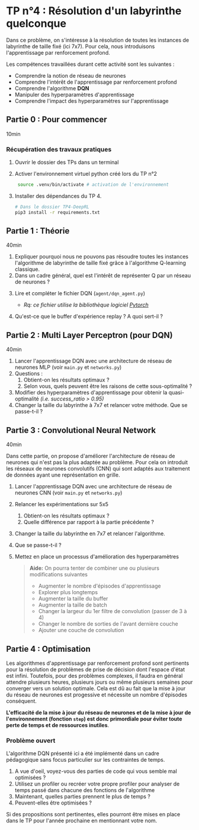 # TP n°4 : Résolution d'un labyrinthe quelconque

Dans ce problème, on s'intéresse à la résolution de toutes les instances de labyrinthe de taille fixé (ici 7x7).
Pour cela, nous introduisons l'apprentissage par renforcement profond.

Les compétences travaillées durant cette activité sont les suivantes :

- Comprendre la notion de réseau de neurones
- Comprendre l'intérêt de l'apprentissage par renforcement profond
- Comprendre l'algorithme **DQN**
- Manipuler des hyperparamètres d'apprentissage
- Comprendre l'impact des hyperparamètres sur l'apprentissage

## Partie 0 : Pour commencer

10min

### Récupération des travaux pratiques

1. Ouvrir le dossier des TPs dans un terminal

2. Activer l'environnement virtuel python créé lors du TP n°2

   ```bash
    source .venv/bin/activate # activation de l'environnement
   ```

3. Installer des dépendances du TP 4.
   ```bash
   # Dans le dossier TP4-DeepRL
   pip3 install -r requirements.txt
   ```

## Partie 1 : Théorie

40min

1. Expliquer pourquoi nous ne pouvons pas résoudre toutes les instances l'algorithme de labyrinthe de taille fixé grâce à l'algorithme Q-learning classique.
2. Dans un cadre général, quel est l'intérêt de représenter Q par un réseau de neurones ?
<!-- - nombre d'états trop grands (potentiellement infini)
   - nécessitée de généraliser à des instances inconnues -->
3. Lire et compléter le fichier DQN (`agent/dqn_agent.py`)

   - _Rq: ce fichier utilise la bibliothèque logiciel [Pytorch](https://pytorch.org)_

4. Qu'est-ce que le buffer d'expérience replay ? A quoi sert-il ?

## Partie 2 : Multi Layer Perceptron (pour DQN)

40min

1. Lancer l'apprentissage DQN avec une architecture de réseau de neurones MLP (voir `main.py` et `networks.py`)
2. Questions :
   1. Obtient-on les résultats optimaux ?
   2. Selon vous, quels peuvent être les raisons de cette sous-optimalité ?
3. Modifier des hyperparamètres d'apprentissage pour obtenir la quasi-optimalité _(i.e. success_ratio > 0.95)_
4. Changer la taille du labyrinthe à 7x7 et relancer votre méthode. Que se passe-t-il ?

## Partie 3 : Convolutional Neural Network

40min

Dans cette partie, on propose d'améliorer l'architecture de réseau de neurones qui n'est pas la plus adaptée au problème.
Pour cela on introduit les réseaux de neurones convolutifs (CNN) qui sont adaptés aux traitement de données ayant une représentation en grille.

1. Lancer l'apprentissage DQN avec une architecture de réseau de neurones CNN (voir `main.py` et `networks.py`)
2. Relancer les expérimentations sur 5x5
   1. Obtient-on les résultats optimaux ?
   2. Quelle différence par rapport à la partie précédente ?
3. Changer la taille du labyrinthe en 7x7 et relancer l'algorithme.
4. Que se passe-t-il ?
5. Mettez en place un processus d'amélioration des hyperparamètres

   > **Aide:** On pourra tenter de combiner une ou plusieurs modifications suivantes
   >
   > - Augmenter le nombre d'épisodes d'apprentissage
   > - Explorer plus longtemps
   > - Augmenter la taille du buffer
   > - Augmenter la taille de batch
   > - Changer la largeur du 1er filtre de convolution (passer de 3 à 4)
   > - Changer le nombre de sorties de l'avant dernière couche
   > - Ajouter une couche de convolution

## Partie 4 : Optimisation

Les algorithmes d'apprentissage par renforcement profond sont pertinents pour la résolution de problèmes de prise de décision dont l'espace d'état est infini. Toutefois, pour des problèmes complexes, il faudra en général attendre plusieurs heures, plusieurs jours ou même plusieurs semaines pour converger vers un solution optimale. Cela est dû au fait que la mise à jour du réseau de neurones est progessive et nécessite un nombre d'épisodes conséquent.

**L'efficacité de la mise à jour du réseau de neurones et de la mise à jour de l'environnement (fonction `step`) est donc primordiale pour éviter toute perte de temps et de ressources inutiles**.

### Problème ouvert

L'algorithme DQN présenté ici a été implémenté dans un cadre pédagogique sans focus particulier sur les contraintes de temps.

1. A vue d'oeil, voyez-vous des parties de code qui vous semble mal optimisées ?
2. Utilisez un profiler ou recréer votre propre profiler pour analyser de temps passé dans chacune des fonctions de l'algorithme
3. Maintenant, quelles parties prennent le plus de temps ?
4. Peuvent-elles être optimisées ?

Si des propositions sont pertinentes, elles pourront être mises en place dans le TP pour l'année prochaine en mentionnant votre nom.
